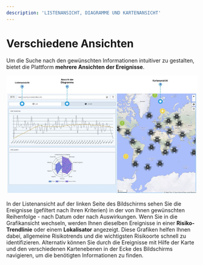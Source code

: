 ```yaml
---
description: 'LISTENANSICHT, DIAGRAMME UND KARTENANSICHT'
---
```


# Verschiedene Ansichten

Um die Suche nach den gewünschten Informationen intuitiver zu gestalten, bietet die Plattform **mehrere Ansichten der Ereignisse**.

![ANSICHT DER GLOBALEN EREIGNISSE IM DIAGRAMMMODUS](../.gitbook/assets/gv_img03.JPG)

In der Listenansicht auf der linken Seite des Bildschirms sehen Sie die Ereignisse \(gefiltert nach Ihren Kriterien\) in der von Ihnen gewünschten Reihenfolge - nach Datum oder nach Auswirkungen. Wenn Sie in die Grafikansicht wechseln, werden Ihnen dieselben Ereignisse in einer **Risiko-Trendlinie** oder einem **Lokalisator** angezeigt. Diese Grafiken helfen Ihnen dabei, allgemeine Risikotrends und die wichtigsten Risikoorte schnell zu identifizieren. Alternativ können Sie durch die Ereignisse mit Hilfe der Karte und den verschiedenen Kartenebenen in der Ecke des Bildschirms navigieren, um die benötigten Informationen zu finden.


